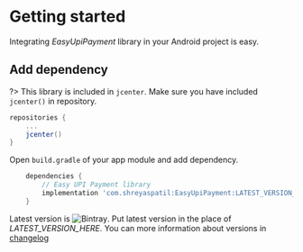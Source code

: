 # Getting started

Integrating *EasyUpiPayment* library in your Android project is easy. 

## Add dependency

?> This library is included in `jcenter`. Make sure you have included `jcenter()` in repository.

```groovy
repositories {
    ...
    jcenter()
}
```
Open `build.gradle` of your app module and add dependency.

```groovy
    dependencies {
        // Easy UPI Payment library
        implementation 'com.shreyaspatil:EasyUpiPayment:LATEST_VERSION_HERE'
    }
```
Latest version is ![Bintray](https://img.shields.io/bintray/v/patilshreyas/maven/com.shreyaspatil:EasyUpiPayment?style=flat-square). Put latest version in the place of *LATEST_VERSION_HERE*. You can more information about versions in [changelog](pages/changelog)
